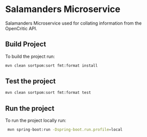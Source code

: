 # Salamanders Microservice

Salamanders Microservice used for collating information from the OpenCritic API.

## Build Project

To build the project run:

```bash
mvn clean sortpom:sort fmt:format install
```

## Test the project

```bash
mvn clean sortpom:sort fmt:format test
```

##  Run the project

To run the project locally run:

```bash
 mvn spring-boot:run -Dspring-boot.run.profile=local
```